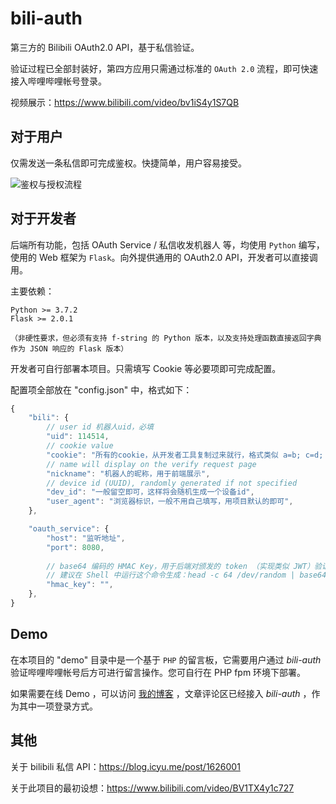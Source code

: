 # bili-auth

第三方的 Bilibili OAuth2.0 API，基于私信验证。

验证过程已全部封装好，第四方应用只需通过标准的 `OAuth 2.0` 流程，即可快速接入哔哩哔哩帐号登录。

视频展示：<https://www.bilibili.com/video/bv1iS4y1S7QB>

## 对于用户

仅需发送一条私信即可完成鉴权。快捷简单，用户容易接受。

![鉴权与授权流程](https://blog.icyu.me/image/220313-a3de80a43dccfbd1.webp)


## 对于开发者

后端所有功能，包括 OAuth Service / 私信收发机器人 等，均使用 `Python` 编写，使用的 Web 框架为 `Flask`。向外提供通用的 OAuth2.0 API，开发者可以直接调用。

主要依赖：
```text
Python >= 3.7.2
Flask >= 2.0.1

（非硬性要求，但必须有支持 f-string 的 Python 版本，以及支持处理函数直接返回字典作为 JSON 响应的 Flask 版本）
```

开发者可自行部署本项目。只需填写 Cookie 等必要项即可完成配置。

配置项全部放在 "config.json" 中，格式如下：
```js
{
	"bili": {
		// user id 机器人uid，必填
		"uid": 114514,
		// cookie value
		"cookie": "所有的cookie，从开发者工具复制过来就行，格式类似 a=b; c=d; ",
		// name will display on the verify request page
		"nickname": "机器人的昵称，用于前端展示",
		// device id (UUID), randomly generated if not specified
		"dev_id": "一般留空即可，这样将会随机生成一个设备id",
		"user_agent": "浏览器标识，一般不用自己填写，用项目默认的即可",
	},

	"oauth_service": {
		"host": "监听地址",
		"port": 8080,
		
		// base64 编码的 HMAC Key，用于后端对颁发的 token （实现类似 JWT）验证。若留空则每次启动随机生成。
		// 建议在 Shell 中运行这个命令生成：head -c 64 /dev/random | base64
		"hmac_key": "",
	},
}

```

## Demo

在本项目的 "demo" 目录中是一个基于 `PHP` 的留言板，它需要用户通过 *bili-auth* 验证哔哩哔哩帐号后方可进行留言操作。您可自行在 PHP fpm 环境下部署。

如果需要在线 Demo ，可以访问 [我的博客](https://blog.icyu.me) ，文章评论区已经接入 *bili-auth*  ，作为其中一项登录方式。


## 其他

关于 bilibili 私信 API：<https://blog.icyu.me/post/1626001>

关于此项目的最初设想：<https://www.bilibili.com/video/BV1TX4y1c727>
